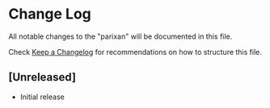 # Change Log

All notable changes to the "parixan" will be documented in this file.

Check [Keep a Changelog](http://keepachangelog.com/) for recommendations on how to structure this file.

## [Unreleased]

- Initial release
